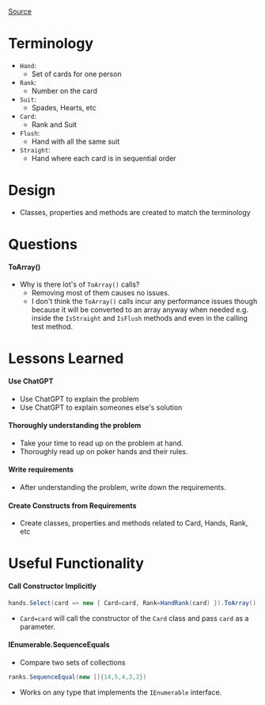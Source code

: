 [Source](https://exercism.org/tracks/csharp/exercises/poker)

# Terminology
- `Hand`:
	- Set of cards for one person
- `Rank`:
	- Number on the card
- `Suit`:
	- Spades, Hearts, etc
- `Card`:
	- Rank and Suit
- `Flush`:
	- Hand with all the same suit
- `Straight`:
	- Hand where each card is in sequential order

# Design
- Classes, properties and methods are created to match the terminology

# Questions
#### ToArray()
- Why is there lot's of `ToArray()` calls?
	- Removing most of them causes no issues.
	- I don't think the `ToArray()` calls incur any performance issues though because it will be converted to an array anyway when needed e.g. inside the `IsStraight` and `IsFlush` methods and even in the calling test method.

# Lessons Learned
#### Use ChatGPT
- Use ChatGPT to explain the problem
- Use ChatGPT to explain someones else's solution
#### Thoroughly understanding the problem
- Take your time to read up on the problem at hand. 
- Thoroughly read up on poker hands and their rules.
#### Write requirements
- After understanding the problem, write down the requirements.
#### Create Constructs from Requirements
- Create classes, properties and methods related to Card, Hands, Rank, etc

# Useful Functionality
#### Call Constructor Implicitly
```c#
hands.Select(card => new { Card=card, Rank=HandRank(card) }).ToArray();
```
- `Card=card` will call the constructor of the `Card` class and pass `card` as a parameter.

#### IEnumerable.SequenceEquals
- Compare two sets of collections
```c#
ranks.SequenceEqual(new []{14,5,4,3,2})
```
- Works on any type that implements the `IEnumerable` interface.
